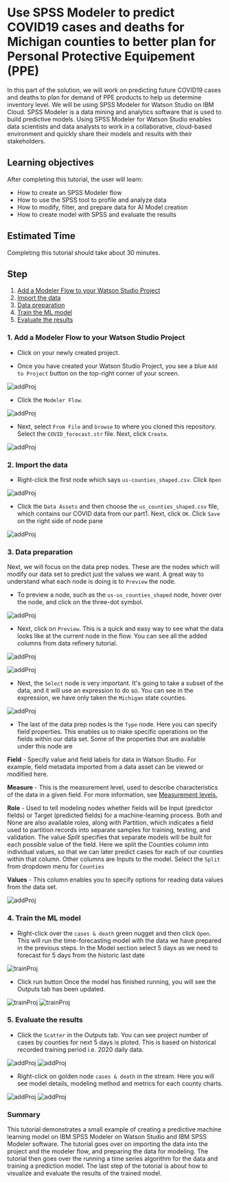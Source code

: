 # Use SPSS Modeler to predict COVID19 cases and deaths for Michigan counties to better plan for Personal Protective Equipement (PPE)
In this part of the solution, we will work on predicting future COVID19 cases and deaths to plan for demand of PPE products to help us determine inventory level. We will be using SPSS Modeler for Watson Studio on IBM Cloud. SPSS Modeler is a data mining and analytics software that is used to build predictive models. Using SPSS Modeler for Watson Studio enables data scientists and data analysts to work in a collaborative, cloud-based environment and quickly share their models and results with
their stakeholders.

## Learning objectives
After completing this tutorial, the user will learn:
* How to create an SPSS Modeler flow
* How to use the SPSS tool to profile and analyze data
* How to modify, filter, and prepare data for AI Model creation
* How to create model with SPSS and evaluate the results

## Estimated Time
Completing this tutorial should take about 30 minutes.

## Step

1. [Add a Modeler Flow to your Watson Studio Project](#1-Add-a-modeler-flow-to-your-watson-studio-project)
2. [Import the data](#2-import-the-data)
3. [Data preparation](#4-data-exploration)
4. [Train the ML model](#5-Train-the-ML-model)
5. [Evaluate the results ](#6-Evaluate-the-results)

### 1. Add a Modeler Flow to your Watson Studio Project

* Click on your newly created project.

* Once you have created your Watson Studio Project, you see a blue `Add to Project` button on the top-right corner of your screen.

![addProj](../images/Tutorial2-Step1-Addtoproject.png)

* Click the `Modeler Flow`.

![addProj](../images/Tutorial2-Step1-modelerFlow.png)

* Next, select `From File` and `browse` to where you cloned this repository. Select the `COVID_forecast.str` file. Next, click `Create`.

![addProj](../images/Tutorial2-Step1-newFlow.png)

### 2. Import the data

* Right-click the first node which says `us-counties_shaped.csv`. Click `Open`

![addProj](../images/Tutorial2-Step2-Open.png)

* Click the `Data Assets` and then choose the `us_counties_shaped.csv` file, which contains our COVID data from our part1. Next, click `OK`. Click `Save` on the right side of node pane

![addProj](../images/import.png)


### 3. Data preparation
Next, we will focus on the data prep nodes. These are the nodes
which will modify our data set to predict just the values we want. A great way to understand what each node is
doing is to `Preview` the node.

* To preview a node, such as the `us-us_counties_shaped` node, hover over the node, and click on the three-dot symbol.

![addProj](../images/threeDot.png)

* Next, click on `Preview`. This is a quick and easy way to see what the data looks like at the current node in the flow. You can see all the added columns from data refinery tutorial.

![addProj](../images/preview1.png)

![addProj](../images/preview.png)

* Next, the `Select` node is very important. It's going to take a subset of the data, and it will use an expression to do so. You can
see in the expression, we have only taken the `Michigan` state counties.

![addProj](../images/select.png)

* The last of the data prep nodes is the `Type` node.  Here you can specify field properties. This enables us to make specific operations on the fields within our data set. Some of the properties that are available under this node are

**Field** - Specify value and field labels for data in Watson Studio. For example, field metadata imported from a data asset can be viewed or modified here.

**Measure** - This is the measurement level, used to describe characteristics of the data in a given field. For more information, see [Measurement levels.](https://www.ibm.com/support/knowledgecenter/SS3RA7_18.1.1/modeler_mainhelp_client_ddita/clementine/typenode_kindsoftypes.html#typenode_kindsoftypes)

**Role** - Used to tell modeling nodes whether fields will be Input (predictor fields) or Target (predicted fields) for a machine-learning process. Both and None are also available roles, along with Partition, which indicates a field used to partition records into separate samples for training, testing, and validation. The value *Split* specifies that separate models will be built for each possible value of the field. Here we split the Counties column into individual values, so that we can later predict cases for each of our counties within that column. Other columns are Inputs to the model. Select the `Split` from dropdown menu for `Counties`

**Values** - This column enables you to specify options for reading data values from the data set.

![addProj](../images/type.png)


### 4. Train the ML model

* Right-click over the `cases & death` green nugget and then click `Open`.
This will run the time-forecasting model with the data we have
prepared in the previous steps. In the Model section select 5 days as we need to forecast for 5 days from the historic last date

![trainProj](../images/runModel.png)

* Click run button Once the model has finished running, you will see the Outputs tab has been updated.

![trainProj](../images/Tutorial2-Step4-runModelflow.png)
![trainProj](../images/Tutorial2-Step4-output.png)

### 5. Evaluate the results

* Click the `Scatter` in the Outputs tab.
You can see project number of cases by counties for next 5 days is ploted. This is based on historical recorded training period i.e. 2020 daily data.

![addProj](../images/Tutorial2-Step5-openchart.png)
![addProj](../images/Tutorial2-Step5-chart.png)

* Right-click on golden node `cases & death` in the stream.
Here you will see model details, modeling method and metrics for each county
charts.

![addProj](../images/Tutorial2-Step5-viewmodel.png)
![addProj](../images/timeseries.png)

### Summary

This tutorial demonstrates a small example of creating a predictive machine learning model on IBM SPSS Modeler on Watson Studio and IBM SPSS Modeler software. The tutorial goes over on importing the data into the project and the modeler flow, and preparing the data for modeling. The tutorial then goes over the running a time series algorithm for the data and training a prediction model. The last step of the tutorial is about how to visualize and evaluate the results of the trained model.
